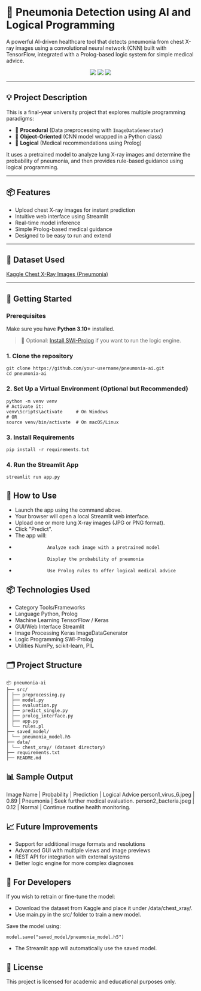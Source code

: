 # 🧠 Pneumonia Detection using AI and Logical Programming

A powerful AI-driven healthcare tool that detects pneumonia from chest X-ray images using a convolutional neural network (CNN) built with TensorFlow, integrated with a Prolog-based logic system for simple medical advice.

<div align="center">
  <img src="https://img.shields.io/badge/python-3.11-blue" />
  <img src="https://img.shields.io/badge/framework-streamlit-orange" />
  <img src="https://img.shields.io/badge/status-active-brightgreen" />
</div>

---

## 💡 Project Description

This is a final-year university project that explores multiple programming paradigms:

-  🧮 **Procedural** (Data preprocessing with `ImageDataGenerator`)
-  🧱 **Object-Oriented** (CNN model wrapped in a Python class)
-  🧠 **Logical** (Medical recommendations using Prolog)

It uses a pretrained model to analyze lung X-ray images and determine the probability of pneumonia, and then provides rule-based guidance using logical programming.

---

## 📦 Features

-  Upload chest X-ray images for instant prediction
-  Intuitive web interface using Streamlit
-  Real-time model inference
-  Simple Prolog-based medical guidance
-  Designed to be easy to run and extend

---

## 📁 Dataset Used

[Kaggle Chest X-Ray Images (Pneumonia)](https://www.kaggle.com/datasets/paultimothymooney/chest-xray-pneumonia)

---

## 🚀 Getting Started

### Prerequisites

Make sure you have **Python 3.10+** installed.

> 📌 Optional: [Install SWI-Prolog](https://www.swi-prolog.org/Download.html) if you want to run the logic engine.

### 1. Clone the repository

```
git clone https://github.com/your-username/pneumonia-ai.git
cd pneumonia-ai
```

### 2. Set Up a Virtual Environment (Optional but Recommended)

```
python -m venv venv
# Activate it:
venv\Scripts\activate     # On Windows
# OR
source venv/bin/activate  # On macOS/Linux
```

### 3. Install Requirements

```
pip install -r requirements.txt
```

### 4. Run the Streamlit App

```
streamlit run app.py
```

## 📸 How to Use

-  Launch the app using the command above.
-  Your browser will open a local Streamlit web interface.
-  Upload one or more lung X-ray images (JPG or PNG format).
-  Click "Predict".
-  The app will:
-                 Analyze each image with a pretrained model
-                 Display the probability of pneumonia
-                 Use Prolog rules to offer logical medical advice

## 📦 Technologies Used

-  Category Tools/Frameworks
-  Language Python, Prolog
-  Machine Learning TensorFlow / Keras
-  GUI/Web Interface Streamlit
-  Image Processing Keras ImageDataGenerator
-  Logic Programming SWI-Prolog
-  Utilities NumPy, scikit-learn, PIL

## 🗂️ Project Structure

```
📦 pneumonia-ai
├── src/
│ ├── preprocessing.py
│ ├── model.py
│ ├── evaluation.py
│ ├── predict_single.py
│ ├── prolog_interface.py
│ ├── app.py
│ └── rules.pl
├── saved_model/
│ └── pneumonia_model.h5
├── data/
│ └── chest_xray/ (dataset directory)
├── requirements.txt
├── README.md
```

## 📊 Sample Output

Image Name | Probability | Prediction | Logical Advice
person1_virus_6.jpeg | 0.89 | Pneumonia | Seek further medical evaluation.
person2_bacteria.jpeg | 0.12 | Normal | Continue routine health monitoring.

## 📈 Future Improvements

-  Support for additional image formats and resolutions
-  Advanced GUI with multiple views and image previews
-  REST API for integration with external systems
-  Better logic engine for more complex diagnoses

## 🧪 For Developers

If you wish to retrain or fine-tune the model:

-  Download the dataset from Kaggle and place it under /data/chest_xray/.
-  Use main.py in the src/ folder to train a new model.

Save the model using:

```
model.save("saved_model/pneumonia_model.h5")
```

-  The Streamlit app will automatically use the saved model.

## 📝 License

This project is licensed for academic and educational purposes only.
